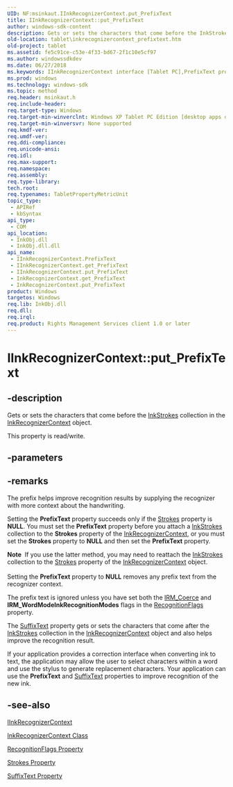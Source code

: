 ```yaml
---
UID: NF:msinkaut.IInkRecognizerContext.put_PrefixText
title: IInkRecognizerContext::put_PrefixText
author: windows-sdk-content
description: Gets or sets the characters that come before the InkStrokes collection in the InkRecognizerContext object.
old-location: tablet\inkrecognizercontext_prefixtext.htm
old-project: tablet
ms.assetid: fe5c91ce-c53e-4f33-bd67-2f1c10e5cf97
ms.author: windowssdkdev
ms.date: 06/27/2018
ms.keywords: IInkRecognizerContext interface [Tablet PC],PrefixText property, IInkRecognizerContext.PrefixText, IInkRecognizerContext.put_PrefixText, IInkRecognizerContext::PrefixText, IInkRecognizerContext::get_PrefixText, IInkRecognizerContext::put_PrefixText, InkRecognizerContext.get_PrefixText, InkRecognizerContext.put_PrefixText, PrefixText property [Tablet PC], PrefixText property [Tablet PC],IInkRecognizerContext interface, fe5c91ce-c53e-4f33-bd67-2f1c10e5cf97, get_PrefixText, msinkaut/IInkRecognizerContext::PrefixText, msinkaut/IInkRecognizerContext::get_PrefixText, msinkaut/IInkRecognizerContext::put_PrefixText, put_PrefixText, tablet.inkrecognizercontext_prefixtext
ms.prod: windows
ms.technology: windows-sdk
ms.topic: method
req.header: msinkaut.h
req.include-header: 
req.target-type: Windows
req.target-min-winverclnt: Windows XP Tablet PC Edition [desktop apps only]
req.target-min-winversvr: None supported
req.kmdf-ver: 
req.umdf-ver: 
req.ddi-compliance: 
req.unicode-ansi: 
req.idl: 
req.max-support: 
req.namespace: 
req.assembly: 
req.type-library: 
tech.root: 
req.typenames: TabletPropertyMetricUnit
topic_type:
 - APIRef
 - kbSyntax
api_type:
 - COM
api_location:
 - InkObj.dll
 - InkObj.dll.dll
api_name:
 - IInkRecognizerContext.PrefixText
 - IInkRecognizerContext.get_PrefixText
 - IInkRecognizerContext.put_PrefixText
 - InkRecognizerContext.get_PrefixText
 - InkRecognizerContext.put_PrefixText
product: Windows
targetos: Windows
req.lib: InkObj.dll
req.dll: 
req.irql: 
req.product: Rights Management Services client 1.0 or later
---
```


# IInkRecognizerContext::put_PrefixText


## -description



Gets or sets the characters that come before the <a href="https://msdn.microsoft.com/c7fb921c-0bd2-48aa-b092-ab1fb08c0697">InkStrokes</a> collection in the <a href="https://msdn.microsoft.com/2b39fd32-831d-4606-8600-b52aaa7ed882">InkRecognizerContext</a> object.



This property is read/write.


## -parameters


## -remarks



The prefix helps improve recognition results by supplying the recognizer with more context about the handwriting.

Setting the <b>PrefixText</b> property succeeds only if the <a href="https://msdn.microsoft.com/af31559b-741e-4af2-8c35-9e34ad1af85f">Strokes</a> property is <b>NULL</b>. You must set the <b>PrefixText</b> property before you attach a <a href="https://msdn.microsoft.com/c7fb921c-0bd2-48aa-b092-ab1fb08c0697">InkStrokes</a> collection to the <b>Strokes</b> property of the <a href="https://msdn.microsoft.com/2b39fd32-831d-4606-8600-b52aaa7ed882">InkRecognizerContext</a>, or you must set the <b>Strokes</b> property to <b>NULL</b> and then set the <b>PrefixText</b> property.

<div class="alert"><b>Note</b>  If you use the latter method, you may need to reattach the <a href="https://msdn.microsoft.com/c7fb921c-0bd2-48aa-b092-ab1fb08c0697">InkStrokes</a> collection to the <a href="https://msdn.microsoft.com/af31559b-741e-4af2-8c35-9e34ad1af85f">Strokes</a> property of the <a href="https://msdn.microsoft.com/2b39fd32-831d-4606-8600-b52aaa7ed882">InkRecognizerContext</a> object.</div>
<div> </div>
Setting the <b>PrefixText</b> property to <b>NULL</b> removes any prefix text from the recognizer context.

The prefix text is ignored unless you have set both the <a href="https://msdn.microsoft.com/ab9f4164-ea07-41d1-be6a-50009fa9464d">IRM_Coerce</a> and <b>IRM_WordMode</b><b>InkRecognitionModes</b> flags in the <a href="https://msdn.microsoft.com/71b02f99-4076-4c56-b88a-4201b7033411">RecognitionFlags</a> property.

The <a href="https://msdn.microsoft.com/f7fb1314-b5d5-4aa9-91d0-cbd649aded39">SuffixText</a> property gets or sets the characters that come after the <a href="https://msdn.microsoft.com/c7fb921c-0bd2-48aa-b092-ab1fb08c0697">InkStrokes</a> collection in the <a href="https://msdn.microsoft.com/2b39fd32-831d-4606-8600-b52aaa7ed882">InkRecognizerContext</a> object and also helps improve the recognition result.

If your application provides a correction interface when converting ink to text, the application may allow the user to select characters within a word and use the stylus to generate replacement characters. Your application can use the <b>PrefixText</b> and <a href="https://msdn.microsoft.com/f7fb1314-b5d5-4aa9-91d0-cbd649aded39">SuffixText</a> properties to improve recognition of the new ink.




## -see-also




<a href="tablet.iinkrecognizercontext">IInkRecognizerContext</a>



<a href="https://msdn.microsoft.com/2b39fd32-831d-4606-8600-b52aaa7ed882">InkRecognizerContext Class</a>



<a href="https://msdn.microsoft.com/71b02f99-4076-4c56-b88a-4201b7033411">RecognitionFlags Property</a>



<a href="https://msdn.microsoft.com/b65f1b71-b0a4-4de2-9321-f660bcd2d3ce">Strokes Property</a>



<a href="https://msdn.microsoft.com/f7fb1314-b5d5-4aa9-91d0-cbd649aded39">SuffixText Property</a>
 

 


